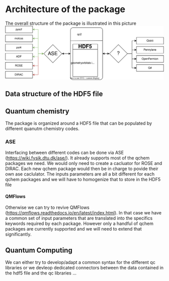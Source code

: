 # Architecture of the package 

The overall structure of the package is illustrated in this picture
![architecture](qc2nl.drawio.svg)


## Data structure of the HDF5 file

## Quantum chemistry 
The package is organized around a HDF5 file that can be populated by different quanutm chemistry codes. 

### ASE
Interfacing between different codes can be done via ASE (https://wiki.fysik.dtu.dk/ase/). It already supports most of the qchem packages we need. We would only need to create a cacluator for ROSE and DIRAC. 
Each new qchem package would then be in charge to povide their own ase caclulator. The inputs parameters are all a bit different for  each qchem packages and we will have to homogenize that to store in the HDF5 file


#### QMFlows
Otherwise we can try to revive QMFlows (https://qmflows.readthedocs.io/en/latest/index.html). In that case we have a common set of input parameters that are translated into the specifics keywords required by each package. 
However only a handful of qchem packages are currently supported and we will need to extend that significantly.

## Quantum Computing

We can either try to develop/adapt a common syntax for the different qc libraries or we devleop dedicated connectors between the data contained in the hdf5 file and the qc libraries ... 



